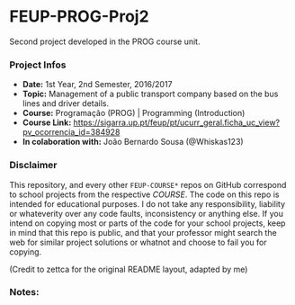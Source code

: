 # FEUP-PROG-Proj2
Second project developed in the PROG course unit.

### Project Infos
* **Date:** 1st Year, 2nd Semester, 2016/2017
* **Topic:** Management of a public transport company based on the bus lines and driver details.
* **Course:** Programação (PROG) | Programming (Introduction)
* **Course Link:** https://sigarra.up.pt/feup/pt/ucurr_geral.ficha_uc_view?pv_ocorrencia_id=384928
* **In colaboration with:** João Bernardo Sousa (@Whiskas123)


### Disclaimer
This repository, and every other `FEUP-COURSE*` repos on GitHub correspond to school projects from the respective *COURSE*. The code on this repo is intended for educational purposes. I do not take any responsibility, liability or whateverity over any code faults, inconsistency or anything else. If you intend on copying most or parts of the code for your school projects, keep in mind that this repo is public, and that your professor might search the web for similar project solutions or whatnot and choose to fail you for copying.

(Credit to zettca for the original README layout, adapted by me)

### Notes:
